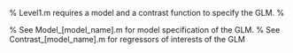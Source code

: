 % Level1.m requires a model and a contrast function to specify the GLM. %

% See Model_[model_name].m for model specification of the GLM.
% See Contrast_[model_name].m for regressors of interests of the GLM
